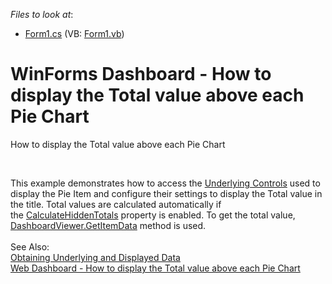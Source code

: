 <!-- default file list -->
*Files to look at*:

* [Form1.cs](./CS/DashboardViewer/Form1.cs) (VB: [Form1.vb](./VB/DashboardViewer/Form1.vb))
<!-- default file list end -->
# WinForms Dashboard - How to display the Total value above each Pie Chart


<p>How to display the Total value above each Pie Chart</p>
<p> </p>
<p>This example demonstrates how to access the <a href="https://documentation.devexpress.com/Dashboard/18019/Creating-the-Designer-and-Viewer-Applications/WinForms-Viewer/Access-to-Underlying-Controls">Underlying Controls</a> used to display the Pie Item and configure their settings to display the Total value in the title. Total values are calculated automatically if the <a href="https://documentation.devexpress.com/Dashboard/DevExpress.DashboardWin.DashboardViewer.CalculateHiddenTotals.property">CalculateHiddenTotals</a> property is enabled. To get the total value, <a href="https://documentation.devexpress.com/Dashboard/DevExpress.DashboardWin.DashboardViewer.GetItemData.method">DashboardViewer.GetItemData</a> method is used. <br><br>See Also:<br><a href="https://documentation.devexpress.com/Dashboard/17269/Creating-the-Designer-and-Viewer-Applications/WinForms-Viewer/Obtaining-Underlying-and-Displayed-Data">Obtaining Underlying and Displayed Data</a><br><a href="https://github.com/DevExpress-Examples/how-to-display-the-total-value-above-each-pie-chart-t543185">Web Dashboard - How to display the Total value above each Pie Chart</a> </p>

<br/>
